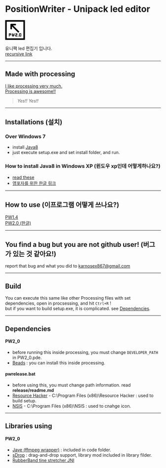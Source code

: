﻿# PositionWriter - Unipack led editor
![PositionWriter](https://github.com/EX867/PositionWriter/blob/master/_image/icon2_0.png)

유니팩 led 편집기 입니다.<br>
[recursive link](https://github.com/EX867/PositionWriter)

---------
## Made with processing
[I like processing very much.](https://processing.org) <br>
[Processing is awesome!!](https://github.com/processing)

> *Yes!! Yes!!*

---------
## Installations (설치)
### Over Windows 7
* install [Java8](https://java.com/ko/download/)
* just execute setup.exe and set install folder, and run.

### How to install Java8 in Windows XP (윈도우 xp인데 어떻게하나요?)
* [read these](https://www.google.co.kr/search?q=how+to+install+java8+in+windows+xp&oq=how+to+install+java8+in+windows+xp)
* [영포자를 위한 한글 링크](https://okky.kr/article/252401)

---------
## How to use (이프로그램 어떻게 쓰나요?)
[PW1.4](https://github.com/EX867/PositionWriter/wiki/How-to-use-(v1))<br>
[PW2.0 (한글)](https://github.com/EX867/PositionWriter/wiki/How-to-use-(v2)-korean)

--------
## You find a bug but you are not github user! (버그가 있는 것 같아요!)
report that bug and what you did to <u>karnosex867@gmail.com</u>

---------
## Build
You can execute this same like other Processing files with set dependencies, open in procsessing, and hit `Ctrl+R` !<br>
but if you want to build setup.exe, it is complicated. see [Dependencies](https://github.com/EX867/PositionWriter#Dependencies).

---------
## Dependencies
#### PW2_0
* before running this inside processing, you must change `DEVELOPER_PATH` in PW2_0.pde.
* [Beads](http://beadsproject.net) : you can install this inside processing.

#### pwrelease.bat
* before using this, you must change path information. read **release/readme.md**
* [Resource Hacker](http://www.angusj.com/resourcehacker/) - C:\Program Files (x86)\Resource Hacker : used to build setup.
* [NSIS](http://nsis.sourceforge.net/Main_Page) - C:\Program Files (x86)\NSIS : used to cnahge icon.

--------
## Libraries using
#### PW2_0
* [Jave (ffmpeg wrapper)](http://www.sauronsoftware.it/projects/jave/) : included in code folder.
* [sDrop](http://www.sojamo.de/libraries/drop/) : drag-and-drop support, library mod included in library filder.
* [RubberBand tine stretcher JNI](https://github.com/JorenSix/RubberBandJNI)
